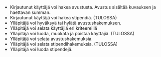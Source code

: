 * Kirjautunut käyttäjä voi hakea avustusta. Avustus sisältää kuvauksen ja haettavan summan.
* Kirjautunut käyttäjä voi hakea stipendiä. (TULOSSA)
* Ylläpitäjä voi hyväksyä tai hylätä avustushakemuksen.
* Ylläpitäjä voi selata käyttäjiä eri kriteereillä
* Ylläpitäjä voi luoda, muokata ja poistaa käyttäjiä. (TULOSSA)
* Ylläpitäjä voi selata avustushakemuksia.
* Ylläpitäjä voi selata stipendihakemuksia. (TULOSSA)
* Ylläpitäjä voi luoda stipendejä.